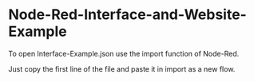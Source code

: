 # Node-Red-Interface-and-Website-Example

To open Interface-Example.json use the import function of Node-Red.

Just copy the first line of the file and paste it in import as a new flow.
